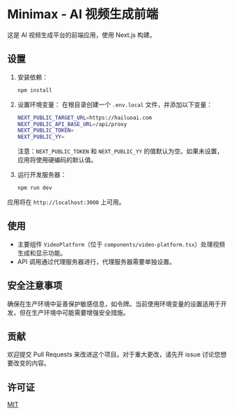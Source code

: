 # Minimax - AI 视频生成前端

这是 AI 视频生成平台的前端应用，使用 Next.js 构建。

## 设置

1. 安装依赖：
   ```bash
   npm install
   ```

2. 设置环境变量：
   在根目录创建一个 `.env.local` 文件，并添加以下变量：
   ```bash
   NEXT_PUBLIC_TARGET_URL=https://hailuoai.com
   NEXT_PUBLIC_API_BASE_URL=/api/proxy
   NEXT_PUBLIC_TOKEN=
   NEXT_PUBLIC_YY=
   ```

   注意：`NEXT_PUBLIC_TOKEN` 和 `NEXT_PUBLIC_YY` 的值默认为空。如果未设置，应用将使用硬编码的默认值。

3. 运行开发服务器：
   ```bash
   npm run dev
   ```

应用将在 `http://localhost:3000` 上可用。

## 使用

- 主要组件 `VideoPlatform`（位于 `components/video-platform.tsx`）处理视频生成和显示功能。
- API 调用通过代理服务器进行，代理服务器需要单独设置。

## 安全注意事项

确保在生产环境中妥善保护敏感信息，如令牌。当前使用环境变量的设置适用于开发，但在生产环境中可能需要增强安全措施。

## 贡献

欢迎提交 Pull Requests 来改进这个项目。对于重大更改，请先开 issue 讨论您想要改变的内容。

## 许可证

[MIT](https://choosealicense.com/licenses/mit/)

